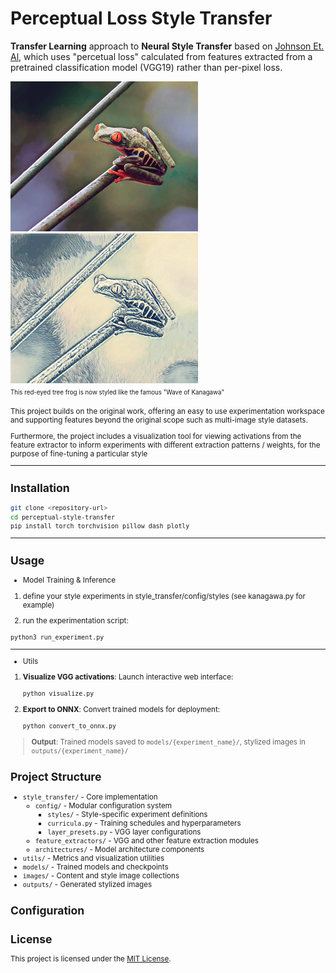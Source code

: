 # Perceptual Loss Style Transfer

**Transfer Learning** approach to **Neural Style Transfer** based on [Johnson Et. Al](https://arxiv.org/abs/1603.08155), which uses "percetual loss" calculated from features extracted from a pretrained classification model (VGG19) rather than per-pixel loss. 

<div>
<img src="examples/frog4.jpg" width="300">
<img src="examples/frog5.jpg" width="300">
</div>
<sub><sup>This red-eyed tree frog is now styled like the famous "Wave of Kanagawa"</sub><sup>

This project builds on the original work, offering an easy to use experimentation workspace and supporting features beyond the original scope such as multi-image style datasets.

Furthermore, the project includes a visualization tool for viewing activations from the feature extractor to inform experiments with different extraction patterns / weights, for the purpose of fine-tuning a particular style

---
## Installation

```bash
git clone <repository-url>
cd perceptual-style-transfer
pip install torch torchvision pillow dash plotly
```

---
## Usage

- Model Training & Inference

1. define your style experiments in style_transfer/config/styles (see kanagawa.py for example)

2. run the experimentation script:
```bash
python3 run_experiment.py
```

---

- Utils

1. **Visualize VGG activations**: Launch interactive web interface:
   ```bash
   python visualize.py
   ```

2. **Export to ONNX**: Convert trained models for deployment:
   ```bash
   python convert_to_onnx.py
   ```

>
> **Output**: Trained models saved to `models/{experiment_name}/`, stylized images in `outputs/{experiment_name}/`

## Project Structure

- `style_transfer/` - Core implementation
  - `config/` - Modular configuration system
    - `styles/` - Style-specific experiment definitions
    - `curricula.py` - Training schedules and hyperparameters
    - `layer_presets.py` - VGG layer configurations
  - `feature_extractors/` - VGG and other feature extraction modules
  - `architectures/` - Model architecture components
- `utils/` - Metrics and visualization utilities
- `models/` - Trained models and checkpoints
- `images/` - Content and style image collections
- `outputs/` - Generated stylized images

## Configuration

## License

This project is licensed under the [MIT License](LICENSE).
